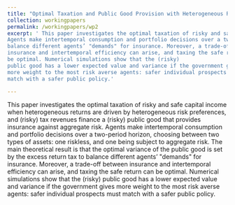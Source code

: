 ```yaml
---
title: "Optimal Taxation and Public Good Provision with Heterogeneous Risk Preferences"
collection: workingpapers
permalink: /workingpapers/wp2
excerpt: ' This paper investigates the optimal taxation of risky and safe capital income when heterogeneous returns are driven by heterogeneous risk preferences, and (risky) tax revenues finance a (risky) public good that provides insurance against aggregate risk.
Agents make intertemporal consumption and portfolio decisions over a two-period horizon, choosing between two types of assets: one riskless, and one being subject to aggregate risk. The main theoretical result is that the optimal variance of the public good is set by the excess return tax to
balance different agents’ "demands" for insurance. Moreover, a trade-off between
insurance and intertemporal efficiency can arise, and taxing the safe return can
be optimal. Numerical simulations show that the (risky)
public good has a lower expected value and variance if the government gives
more weight to the most risk averse agents: safer individual prospects must
match with a safer public policy.'

---
```


This paper investigates the optimal taxation of risky and safe capital income when heterogeneous returns are driven by heterogeneous risk preferences, and (risky) tax revenues finance a (risky) public good that provides insurance against aggregate risk. Agents make intertemporal consumption and portfolio decisions over a two-period horizon, choosing between two types of assets: one riskless, and one being subject to aggregate risk. The main theoretical result is that the optimal variance of the public good is set by the excess return tax to balance different agents’ "demands" for insurance. Moreover, a trade-off between insurance and intertemporal efficiency can arise, and taxing the safe return can be optimal. Numerical simulations show that the (risky) public good has a lower expected value and variance if the government gives more weight to the most risk averse agents: safer individual prospects must match with a safer public policy.
